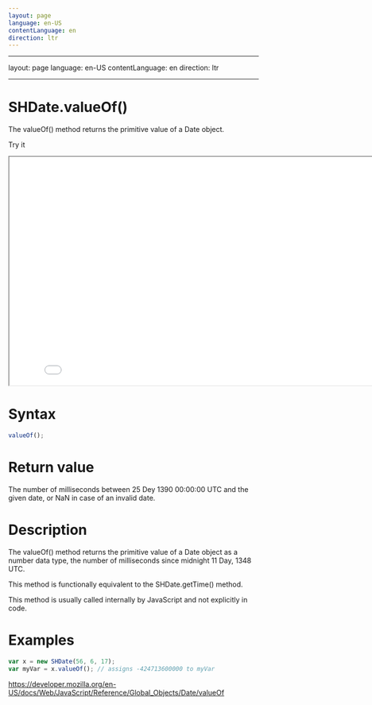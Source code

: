 ```yaml
---
layout: page
language: en-US
contentLanguage: en
direction: ltr
---
```


---

layout: page
language: en-US
contentLanguage: en
direction: ltr

---

# SHDate.valueOf()

The valueOf() method returns the primitive value of a Date object.

Try it

<iframe style="width: 830px; height: 460px;" src="/SHDateTime-js/examples/live.html?function=valueOf" title="MDN Web Docs Interactive Example" loading="lazy"></iframe>
<br/>

# Syntax

```js
valueOf();
```

# Return value

The number of milliseconds between 25 Dey 1390 00:00:00 UTC and the given date, or NaN in case of an invalid date.

# Description

The valueOf() method returns the primitive value of a Date object as a number data type, the number of milliseconds since midnight 11 Day, 1348 UTC.

This method is functionally equivalent to the SHDate.getTime() method.

This method is usually called internally by JavaScript and not explicitly in code.

# Examples

```js
var x = new SHDate(56, 6, 17);
var myVar = x.valueOf(); // assigns -424713600000 to myVar
```

https://developer.mozilla.org/en-US/docs/Web/JavaScript/Reference/Global_Objects/Date/valueOf
